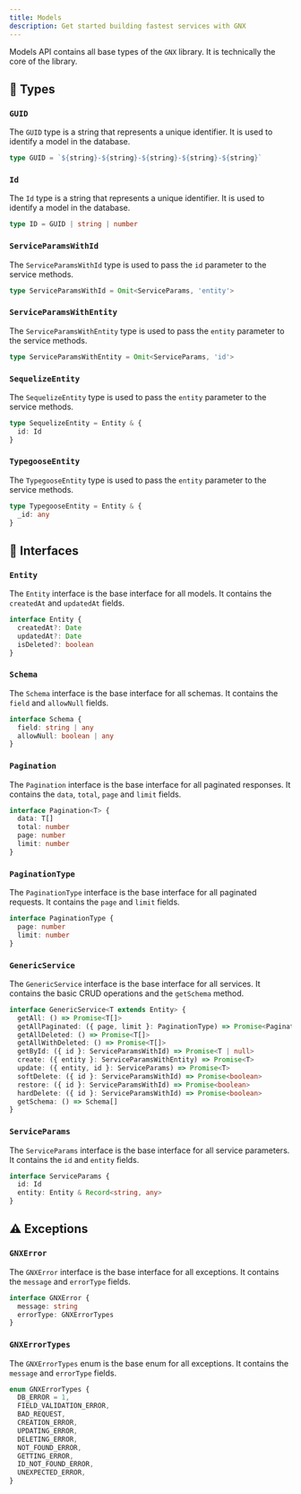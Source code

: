 ```yaml
---
title: Models
description: Get started building fastest services with GNX
---
```


Models API contains all base types of the `GNX` library. It is technically the core of the library.

## 🧪 Types

### `GUID`

The `GUID` type is a string that represents a unique identifier. It is used to identify a model in the database.

```ts
type GUID = `${string}-${string}-${string}-${string}-${string}`
```

### `Id`

The `Id` type is a string that represents a unique identifier. It is used to identify a model in the database.

```ts
type ID = GUID | string | number
```

### `ServiceParamsWithId`

The `ServiceParamsWithId` type is used to pass the `id` parameter to the service methods.

```ts
type ServiceParamsWithId = Omit<ServiceParams, 'entity'>
```

### `ServiceParamsWithEntity`

The `ServiceParamsWithEntity` type is used to pass the `entity` parameter to the service methods.
```ts
type ServiceParamsWithEntity = Omit<ServiceParams, 'id'>
```

### `SequelizeEntity`

The `SequelizeEntity` type is used to pass the `entity` parameter to the service methods.
```ts
type SequelizeEntity = Entity & {
  id: Id
}
```

### `TypegooseEntity`

The `TypegooseEntity` type is used to pass the `entity` parameter to the service methods.
```ts
type TypegooseEntity = Entity & {
  _id: any
}
```


## 🧪 Interfaces 

### `Entity`

The `Entity` interface is the base interface for all models. It contains the `createdAt` and `updatedAt` fields.

```ts
interface Entity {
  createdAt?: Date
  updatedAt?: Date
  isDeleted?: boolean
}
```

### `Schema`

The `Schema` interface is the base interface for all schemas. It contains the `field` and `allowNull` fields.
```ts 
interface Schema {
  field: string | any
  allowNull: boolean | any
}
```

### `Pagination`

The `Pagination` interface is the base interface for all paginated responses. It contains the `data`, `total`, `page` and `limit` fields.
```ts
interface Pagination<T> {
  data: T[]
  total: number
  page: number
  limit: number
}
```

### `PaginationType`

The `PaginationType` interface is the base interface for all paginated requests. It contains the `page` and `limit` fields.
```ts
interface PaginationType {
  page: number
  limit: number
}
```

### `GenericService`

The `GenericService` interface is the base interface for all services. It contains the basic CRUD operations and the `getSchema` method.

```ts
interface GenericService<T extends Entity> {
  getAll: () => Promise<T[]>
  getAllPaginated: ({ page, limit }: PaginationType) => Promise<Pagination<T>>
  getAllDeleted: () => Promise<T[]>
  getAllWithDeleted: () => Promise<T[]>
  getById: ({ id }: ServiceParamsWithId) => Promise<T | null>
  create: ({ entity }: ServiceParamsWithEntity) => Promise<T>
  update: ({ entity, id }: ServiceParams) => Promise<T>
  softDelete: ({ id }: ServiceParamsWithId) => Promise<boolean>
  restore: ({ id }: ServiceParamsWithId) => Promise<boolean>
  hardDelete: ({ id }: ServiceParamsWithId) => Promise<boolean>
  getSchema: () => Schema[]
}
```
### `ServiceParams`

The `ServiceParams` interface is the base interface for all service parameters. It contains the `id` and `entity` fields.
```ts
interface ServiceParams {
  id: Id
  entity: Entity & Record<string, any>
}
```

## ⚠️ Exceptions

### `GNXError`

The `GNXError` interface is the base interface for all exceptions. It contains the `message` and `errorType` fields.

```ts
interface GNXError {
  message: string
  errorType: GNXErrorTypes
}
```

### `GNXErrorTypes`

The `GNXErrorTypes` enum is the base enum for all exceptions. It contains the `message` and `errorType` fields.

```ts
enum GNXErrorTypes {
  DB_ERROR = 1,
  FIELD_VALIDATION_ERROR,
  BAD_REQUEST,
  CREATION_ERROR,
  UPDATING_ERROR,
  DELETING_ERROR,
  NOT_FOUND_ERROR,
  GETTING_ERROR,
  ID_NOT_FOUND_ERROR,
  UNEXPECTED_ERROR,
}

```